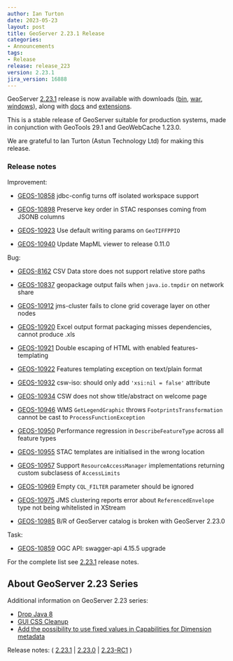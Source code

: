 ```yaml
---
author: Ian Turton
date: 2023-05-23
layout: post
title: GeoServer 2.23.1 Release
categories:
- Announcements
tags:
- Release
release: release_223
version: 2.23.1
jira_version: 16888
---
```


GeoServer [2.23.1](/release/2.23.1/) release is now available with downloads ([bin](https://sourceforge.net/projects/geoserver/files/GeoServer/2.23.1/geoserver-2.23.1-bin.zip/download), [war](https://sourceforge.net/projects/geoserver/files/GeoServer/2.23.1/geoserver-2.23.1-war.zip/download), [windows](https://sourceforge.net/projects/geoserver/files/GeoServer/2.23.1/GeoServer-2.23.1-winsetup.exe/download)), along with [docs](https://sourceforge.net/projects/geoserver/files/GeoServer/2.23.1/geoserver-2.23.1-htmldoc.zip/download) and [extensions](https://sourceforge.net/projects/geoserver/files/GeoServer/2.23.1/extensions/).

This is a stable release of GeoServer suitable for production systems, made in conjunction with GeoTools 29.1 and GeoWebCache 1.23.0.

We are grateful to Ian Turton (Astun Technology Ltd) for making this release. 

### Release notes

Improvement:

* [GEOS-10858](https://osgeo-org.atlassian.net/browse/GEOS-10858) jdbc-config turns off isolated workspace support

* [GEOS-10898](https://osgeo-org.atlassian.net/browse/GEOS-10898) Preserve key order in STAC responses coming from JSONB columns

* [GEOS-10923](https://osgeo-org.atlassian.net/browse/GEOS-10923) Use default writing params on `GeoTIFFPPIO`

* [GEOS-10940](https://osgeo-org.atlassian.net/browse/GEOS-10940) Update MapML viewer to release 0.11.0

Bug:

* [GEOS-8162](https://osgeo-org.atlassian.net/browse/GEOS-8162) CSV Data store does not support relative store paths

* [GEOS-10837](https://osgeo-org.atlassian.net/browse/GEOS-10837) geopackage output fails when `java.io.tmpdir` 
on network share

* [GEOS-10912](https://osgeo-org.atlassian.net/browse/GEOS-10912) jms-cluster fails to clone grid coverage layer on other nodes

* [GEOS-10920](https://osgeo-org.atlassian.net/browse/GEOS-10920) Excel output format packaging misses dependencies, cannot produce .xls

* [GEOS-10921](https://osgeo-org.atlassian.net/browse/GEOS-10921) Double escaping of HTML with enabled features-templating

* [GEOS-10922](https://osgeo-org.atlassian.net/browse/GEOS-10922) Features templating exception on text/plain format

* [GEOS-10932](https://osgeo-org.atlassian.net/browse/GEOS-10932) csw-iso: should only add `'xsi:nil = false'` 
attribute

* [GEOS-10934](https://osgeo-org.atlassian.net/browse/GEOS-10934) CSW does not show title/abstract on welcome page

* [GEOS-10946](https://osgeo-org.atlassian.net/browse/GEOS-10946) WMS `GetLegendGraphic` throws 
`FootprintsTransformation` cannot be cast to `ProcessFunctionException`

* [GEOS-10950](https://osgeo-org.atlassian.net/browse/GEOS-10950) Performance regression in 
`DescribeFeatureType` across all feature types

* [GEOS-10955](https://osgeo-org.atlassian.net/browse/GEOS-10955) STAC templates are initialised in the wrong location

* [GEOS-10957](https://osgeo-org.atlassian.net/browse/GEOS-10957) Support `ResourceAccessManager` 
implementations returning custom subclasess of `AccessLimits`

* [GEOS-10969](https://osgeo-org.atlassian.net/browse/GEOS-10969) Empty `CQL_FILTER` parameter should be ignored

* [GEOS-10975](https://osgeo-org.atlassian.net/browse/GEOS-10975) JMS clustering reports error about 
`ReferencedEnvelope` type not being whitelisted in XStream

* [GEOS-10985](https://osgeo-org.atlassian.net/browse/GEOS-10985) B/R of GeoServer catalog is broken with GeoServer 2.23.0

Task:

* [GEOS-10859](https://osgeo-org.atlassian.net/browse/GEOS-10859) OGC API: swagger-api 4.15.5 upgrade

For the complete list see [2.23.1](https://github.com/geoserver/geoserver/releases/tag/2.23.1) release notes.

## About GeoServer 2.23 Series

Additional information on GeoServer 2.23 series:

* [Drop Java 8](https://github.com/geoserver/geoserver/wiki/GSIP-215)
* [GUI CSS Cleanup](https://github.com/geoserver/geoserver/wiki/GSIP-213)
* [Add the possibility to use fixed values in Capabilities for Dimension metadata](https://github.com/geoserver/geoserver/wiki/GSIP-208)

Release notes:
( 
[2.23.1](https://github.com/geoserver/geoserver/releases/tag/2.23.1)
| [2.23.0](https://github.com/geoserver/geoserver/releases/tag/2.23.0)
| [2.23-RC1](https://github.com/geoserver/geoserver/releases/tag/2.23-RC1)
)